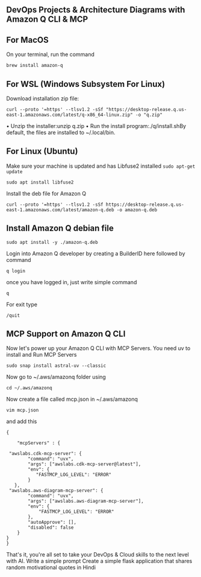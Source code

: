## DevOps Projects & Architecture Diagrams with Amazon Q CLI & MCP

## For MacOS
On your terminal, run the command

``` brew install amazon-q ```

## For WSL (Windows Subsystem For Linux)
Download installation zip file:

``` curl --proto '=https' --tlsv1.2 -sSf "https://desktop-release.q.us-east-1.amazonaws.com/latest/q-x86_64-linux.zip" -o "q.zip" ```

•	Unzip the installer:unzip q.zip
•	Run the install program:./q/install.shBy default, the files are installed to ~/.local/bin.

## For Linux (Ubuntu)
Make sure your machine is updated and has Libfuse2 installed
``` sudo apt-get update ```

``` sudo apt install libfuse2 ```

Install the deb file for Amazon Q

``` curl --proto '=https' --tlsv1.2 -sSf https://desktop-release.q.us-east-1.amazonaws.com/latest/amazon-q.deb -o amazon-q.deb ```

## Install Amazon Q debian file

``` sudo apt install -y ./amazon-q.deb ```

Login into Amazon Q developer by creating a BuilderID here followed by command

``` q login ```

once you have logged in, just write simple command

``` q ```

For exit type 

``` /quit ```

## MCP Support on Amazon Q CLI
Now let's power up your Amazon Q CLI with MCP Servers.
You need uv to install and Run MCP Servers

``` sudo snap install astral-uv --classic ```

Now go to ~/.aws/amazonq folder using

``` cd ~/.aws/amazonq ```

Now create a file called mcp.json in ~/.aws/amazonq

``` vim mcp.json ```



and add this

```
{

	"mcpServers" : {
    
 "awslabs.cdk-mcp-server": {
        "command": "uvx",
        "args": ["awslabs.cdk-mcp-server@latest"],
        "env": {
           "FASTMCP_LOG_LEVEL": "ERROR"
        }
   },
 "awslabs.aws-diagram-mcp-server": {
 		"command": "uvx",
 		"args": ["awslabs.aws-diagram-mcp-server"],
 		"env": {
 			"FASTMCP_LOG_LEVEL": "ERROR"
 		},
 		"autoApprove": [],
 		"disabled": false
 	}
}
}
```

That's it, you're all set to take your DevOps & Cloud skills to the next level with AI.
Write a simple prompt
Create a simple flask application that shares random motivational quotes in Hindi



